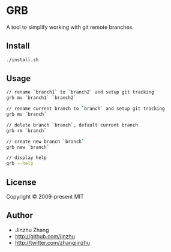 # GRB

A tool to simplify working with git remote branches.

## Install

```sh
./install.sh
```

## Usage

```sh
// rename `branch1` to `branch2` and setup git tracking
grb mv `branch1` `branch2`

// rename current branch to `branch` and setup git tracking
grb mv `branch`

// delete branch `branch`, default current branch
grb rm `branch`

// create new branch `branch`
grb new `branch`

// display help
grb --help
```

## License

Copyright © 2009-present MIT

## Author

* Jinzhu Zhang
* http://github.com/jinzhu
* http://twitter.com/zhangjinzhu
